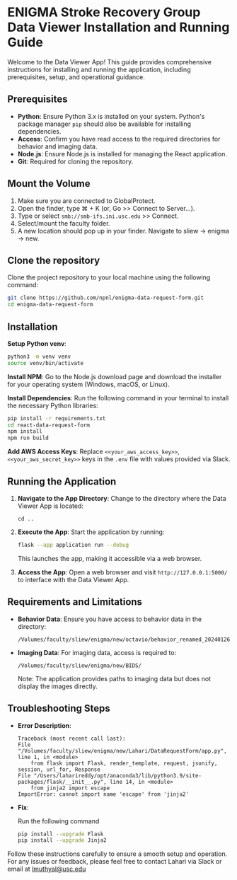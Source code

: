 # ENIGMA Stroke Recovery Group Data Viewer Installation and Running Guide

Welcome to the Data Viewer App! This guide provides comprehensive instructions for installing and running the application, including prerequisites, setup, and operational guidance.

## Prerequisites

- **Python**: Ensure Python 3.x is installed on your system. Python's package manager `pip` should also be available for installing dependencies.
- **Access**: Confirm you have read access to the required directories for behavior and imaging data.
- **Node.js**: Ensure Node.js is installed for managing the React application.
- **Git**: Required for cloning the repository.

## Mount the Volume 

1. Make sure you are connected to GlobalProtect.
2. Open the finder, type ⌘ + K (or, Go >> Connect to Server…).
3. Type or select `smb://smb-ifs.ini.usc.edu` >> Connect.
4. Select/mount the faculty folder.
5. A new location should pop up in your finder. Navigate to sliew → enigma → new.

## Clone the repository

Clone the project repository to your local machine using the following command:
```bash
git clone https://github.com/npnl/enigma-data-request-form.git
cd enigma-data-request-form
```

## Installation

**Setup Python venv**: 

```bash
python3 -m venv venv
source venv/bin/activate
```

**Install NPM**: 
 Go to the Node.js download page and download the installer for your operating system (Windows, macOS, or Linux).

**Install Dependencies**: Run the following command in your terminal to install the necessary Python libraries:

```bash
pip install -r requirements.txt
cd react-data-request-form
npm install
npm run build
```

**Add AWS Access Keys**: Replace `<<your_aws_access_key>>`, `<<your_aws_secret_key>>` keys in the `.env` file with values provided via Slack.

## Running the Application

1. **Navigate to the App Directory**: Change to the directory where the Data Viewer App is located:

    ```plaintext
    cd ..
    ```

2. **Execute the App**: Start the application by running:

    ```bash
    flask --app application run --debug
    ```

    This launches the app, making it accessible via a web browser.

3. **Access the App**: Open a web browser and visit `http://127.0.0.1:5000/` to interface with the Data Viewer App.

## Requirements and Limitations

- **Behavior Data**: Ensure you have access to behavior data in the directory:

    ```plaintext
    /Volumes/faculty/sliew/enigma/new/octavio/behavior_renamed_20240126/
    ```

- **Imaging Data**: For imaging data, access is required to:

    ```plaintext
    /Volumes/faculty/sliew/enigma/new/BIDS/
    ```

    Note: The application provides paths to imaging data but does not display the images directly.

## Troubleshooting Steps

- **Error Description**:

    ```plaintext
    Traceback (most recent call last):
    File "/Volumes/faculty/sliew/enigma/new/Lahari/DataRequestForm/app.py", line 1, in <module>
        from flask import Flask, render_template, request, jsonify, session, url_for, Response
    File "/Users/laharireddy/opt/anaconda3/lib/python3.9/site-packages/flask/__init__.py", line 14, in <module>
        from jinja2 import escape
    ImportError: cannot import name 'escape' from 'jinja2' 
    ```

- **Fix**: 

    Run the following command 
    ```bash
    pip install --upgrade Flask
    pip install --upgrade Jinja2
    ```
    
Follow these instructions carefully to ensure a smooth setup and operation. For any issues or feedback, please feel free to contact Lahari via Slack or email at lmuthyal@usc.edu